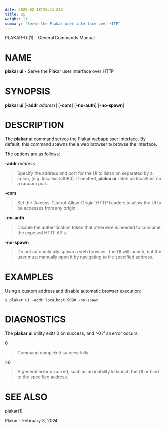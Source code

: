 ```yaml
---
date: 2025-02-18T20:11:21Z
title: ui
weight: 11
summary: "Serve the Plakar user interface over HTTP"
---
```

PLAKAR-UI(1) - General Commands Manual

# NAME

**plakar ui** - Serve the Plakar user interface over HTTP

# SYNOPSIS

**plakar ui**
\[**-addr**&nbsp;*address*]
\[**-cors**]
\[**-no-auth**]
\[**-no-spawn**]

# DESCRIPTION

The
**plakar ui**
command serves the Plakar webapp user interface.
By default, this command spawns the a web browser to browse the
interface.

The options are as follows:

**-addr** *address*

> Specify the address and port for the UI to listen on separated by a colon,
> (e.g. localhost:8080).
> If omitted,
> **plakar ui**
> listen on localhost on a random port.

**-cors**

> Set the
> 'Access-Control-Allow-Origin'
> HTTP headers to allow the UI to be accesses from any origin.

**-no-auth**

> Disable the authentication token that otherwise is needed to consume
> the exposed HTTP APIs.

**-no-spawn**

> Do not automatically spawn a web browser.
> The UI will launch, but the user must manually open it by navigating
> to the specified address.

# EXAMPLES

Using a custom address and disable automatic browser execution:

	$ plakar ui -addr localhost:9090 -no-spawn

# DIAGNOSTICS

The **plakar ui** utility exits&#160;0 on success, and&#160;&gt;0 if an error occurs.

0

> Command completed successfully.

&gt;0

> A general error occurred, such as an inability to launch the UI or
> bind to the specified address.

# SEE ALSO

plakar(1)

Plakar - February 3, 2024
